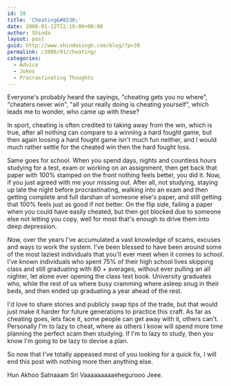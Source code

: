 ```yaml
---
id: 39
title: 'Cheating&#8230;'
date: 2006-01-12T22:19:00+00:00
author: Shinda
layout: post
guid: http://www.shindasingh.com/blog/?p=39
permalink: /2006/01/cheating/
categories:
  - Advice
  - Jokes
  - Procrastinating Thoughts
---
```

Everyone's probably heard the sayings, "cheating gets you no where", "cheaters never win", "all your really doing is cheating yourself", which leads me to wonder, who came up with these?

In sport, cheating is often credited to taking away from the win, which is true, after all nothing can compare to a winning a hard fought game, but then again loosing a hard fought game isn't much fun neither, and I would much rather settle for the cheated win then the hard fought loss.

Same goes for school. When you spend days, nights and countless hours studying for a test, exam or working on an assignment, then get back that paper with 100% stamped on the front nothing feels better, you did it. Now, if you just agreed with me your missing out. After all, not studying, staying up late the night before procrastinating, walking into an exam and then getting complete and full darshan of someone else's paper, and still getting that 100% feels just as good if not better. On the flip side, failing a paper when you could have easily cheated, but then got blocked due to someone else not letting you copy, well for most that's enough to drive them into deep depression.

Now, over the years I've accumulated a vast knowledge of scams, excuses and ways to work the system. I've been blessed to have been around some of the most laziest individuals that you'll ever meet when it comes to school. I've known individuals who spent 75% of their high school lives skipping class and still graduating with 80 + averages, without ever pulling an all nighter, let alone ever opening the class text book. University graduates who, while the rest of us where busy cramming where asleep snug in their beds, and then ended up graduating a year ahead of the rest.

I'd love to share stories and publicly swap tips of the trade, but that would just make it harder for future generations to practice this craft. As far as cheating goes, lets face it, some people can get away with it, others can't. Personally I'm to lazy to cheat, where as others I know will spend more time planning the perfect scam then studying. If I'm to lazy to study, then you know I'm going to be lazy to devise a plan.

So now that I've totally appeased most of you looking for a quick fix, I will end this post with nothing more then anything else.

Hun Akhoo Satnaaam Sri Vaaaaaaaaaehegurooo Jeee.